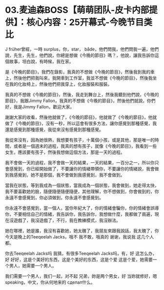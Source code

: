 # 03.麦迪森BOSS【萌萌团队-皮卡内部提供】：核心内容：25开幕式-今晚节目类比

J früher曾經，一時 surplus，你，star， både，他們問我，他們問我一遍，他們說，先生，先生，他們說，你總是想做《今晚的節目》嗎？，他說，讓我告訴你這個故事，坦白說，有時候，我在家。

是《今晚的節目》，我們在錄影，我真的不想做《今晚的節目》，然後我到我的車上，然後他們把我叫來，我開車到工作室，我並不想做《今晚的節目》，然後我坐在我的化妝椅上，然後他們把我穿上，化妝服裝和服裝。

我真的不想做《今晚的節目》，然後，我走到舞台上，然後我聽到他們說，《今晚的節目》，我跟Jimmy Fallon，我真的不想做《今晚的節目》，然後他們就說，你們好，我是Jimmy Fallon，歡迎大家。

謝謝大家的收看，然後他就做了，《今晚的節目》，他就做了《今晚的節目》，他就做了《今晚的節目》，沒有一秒，所以這會有很多方法，讓你感覺到那種感覺，我還是感覺到那種感覺，我從來沒有感覺到那種感覺。

我從來沒有，因為她很熱，我想要有孩子，十萬個小孩，或是其他，那是唯一的時間，或者是一個週末的過程，我真的想有孩子，就像《今晚的節目》，我看到一些女生，應該要有孩子，然後我想做這個方法，那是一天的過程。

我不會做一天的過程，我不會做一天的結果，一天的結果，一百分之一，所以你只會感覺到，你已經開始做了，不要讓你的情緒帶領你，不要讓你的情緒說，我會做到我感覺到，她不是那個，我不會做到我感覺到，我不會做到。

當我在狀態，等到我成為一個狀態，當我成為一個狀態，我會做到，她走得太快，我不要喜歡她的臉，隨便隨便隨便隨便，其他理解，你不想做到，你會做到的，你永遠不會感覺到，你必須做到，你永遠不會感覺到。

你永遠不會感覺到，當一個人，當你年紀大了，你的情緒會騙你，你的情緒會誤導你，不要相信自己的情緒，我告訴你，我告訴你，我想做什麼，我都做了兩遍，現在沒遊戲了，我沒遊戲了，不行，我在教練模式，我沒辦法。

她在哪裡，她是誰，我沒有喜歡她，她太醜了，我朋友來跟我說話，我太醜了，你今天是晚上的Teeqeelah Jacks，哦不 我不敢，哦真的 谢谢，我说我 这几个人都。

你去Teeqeelah Jacks吗 我猜，有很多Teeqeelah Jacks吗，有，好 这怎么办，好 好好，这是个美好的东西，这是个美好的东西，这是个爱 这是个爱，她需要一个男人，她需要一个男人。

我们需要一个男人，我们一起，对不起 兄弟，妳是两个男女，好 当妳就修好，嗯 speaking，中文，你从何地来的  сделал什么。